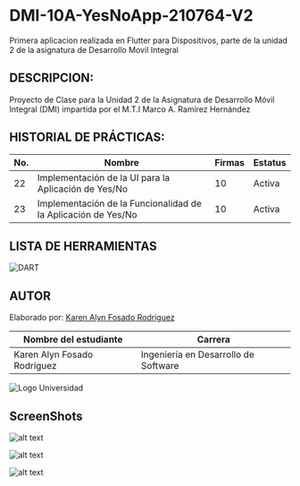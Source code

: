 # DMI-10A-YesNoApp-210764-V2
Primera aplicacion realizada en Flutter para Dispositivos, parte de la unidad 2 de la asignatura de Desarrollo Movil Integral

## DESCRIPCION:

Proyecto de Clase para la Unidad 2 de la Asignatura de Desarrollo Móvil Integral (DMI) impartida
por el M.T.I Marco A. Ramírez Hernández

## HISTORIAL DE PRÁCTICAS:
| No. | Nombre                                                  | Firmas | Estatus |
|-----|---------------------------------------------------------|-------------|---------|
| 22  | Implementación de la UI para la Aplicación de Yes/No     | 10           | Activa  |
| 23  | Implementación de la Funcionalidad de la Aplicación de Yes/No | 10       | Activa  |


## LISTA DE HERRAMIENTAS
![DART](https://img.shields.io/badge/Dart-0175C2?style=for-the-badge&logo=dart&logoColor=white)

## AUTOR
Elaborado por: [Karen Alyn Fosado Rodríguez](https://github.com/KarenFosado)

| Nombre del estudiante          |  Carrera|
|---------------------------------|----------------------------|
| Karen Alyn Fosado Rodríguez                        | Ingeniería en Desarrollo de Software |

![Logo Universidad](https://github.com/user-attachments/assets/f0c4f5fc-173d-4ee0-b9ee-023ca1fe3ea9)


## ScreenShots

![alt text](yes_no_app_210764/assets/captures/1000528089.jpg)

![alt text](yes_no_app_210764/assets/captures/1000528090.jpg)

![alt text](yes_no_app_210764/assets/captures/1000528092.jpg)
